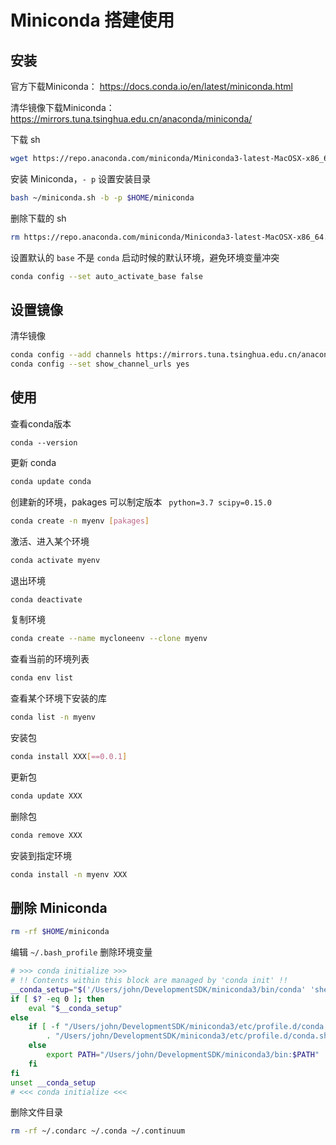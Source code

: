 # Miniconda 搭建使用

## 安装

官方下载Miniconda： https://docs.conda.io/en/latest/miniconda.html

清华镜像下载Miniconda： https://mirrors.tuna.tsinghua.edu.cn/anaconda/miniconda/

下载 sh

```bash
wget https://repo.anaconda.com/miniconda/Miniconda3-latest-MacOSX-x86_64.sh -O ~/miniconda.sh
```

安装 Miniconda，`- p` 设置安装目录

```bash
bash ~/miniconda.sh -b -p $HOME/miniconda
```

删除下载的 sh

```bash
rm https://repo.anaconda.com/miniconda/Miniconda3-latest-MacOSX-x86_64.sh
```

设置默认的 `base` 不是 `conda` 启动时候的默认环境，避免环境变量冲突

```bash
conda config --set auto_activate_base false
```



## 设置镜像

清华镜像

```bash
conda config --add channels https://mirrors.tuna.tsinghua.edu.cn/anaconda/pkgs/free/
conda config --set show_channel_urls yes
```



## 使用

查看conda版本

```
conda --version
```

更新 conda

```bash
conda update conda
```

创建新的环境，pakages 可以制定版本 ` python=3.7 scipy=0.15.0`

```bash
conda create -n myenv [pakages]
```

激活、进入某个环境

```bash
conda activate myenv
```

退出环境

```bash
conda deactivate
```

复制环境

```bash
conda create --name mycloneenv --clone myenv
```

查看当前的环境列表

```bash
conda env list
```

查看某个环境下安装的库

```bash
conda list -n myenv
```

安装包

```bash
conda install XXX[==0.0.1]
```

更新包

```bash
conda update XXX
```

删除包

```bash
conda remove XXX
```

安装到指定环境

```bash
conda install -n myenv XXX
```



## 删除 Miniconda

```bash
rm -rf $HOME/miniconda
```

编辑 `~/.bash_profile` 删除环境变量

```bash
# >>> conda initialize >>>
# !! Contents within this block are managed by 'conda init' !!
__conda_setup="$('/Users/john/DevelopmentSDK/miniconda3/bin/conda' 'shell.zsh' 'hook' 2> /dev/null)"
if [ $? -eq 0 ]; then
    eval "$__conda_setup"
else
    if [ -f "/Users/john/DevelopmentSDK/miniconda3/etc/profile.d/conda.sh" ]; then
        . "/Users/john/DevelopmentSDK/miniconda3/etc/profile.d/conda.sh"
    else
        export PATH="/Users/john/DevelopmentSDK/miniconda3/bin:$PATH"
    fi
fi
unset __conda_setup
# <<< conda initialize <<<
```

删除文件目录

```bash
rm -rf ~/.condarc ~/.conda ~/.continuum
```

